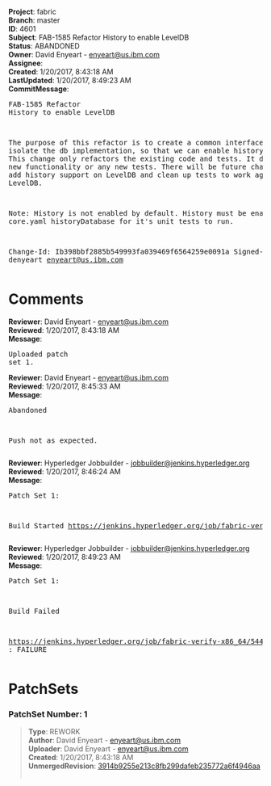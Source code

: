 <strong>Project</strong>: fabric<br><strong>Branch</strong>: master<br><strong>ID</strong>: 4601<br><strong>Subject</strong>: FAB-1585 Refactor History to enable LevelDB<br><strong>Status</strong>: ABANDONED<br><strong>Owner</strong>: David Enyeart - enyeart@us.ibm.com<br><strong>Assignee</strong>:<br><strong>Created</strong>: 1/20/2017, 8:43:18 AM<br><strong>LastUpdated</strong>: 1/20/2017, 8:49:23 AM<br><strong>CommitMessage</strong>:<br><pre>FAB-1585 Refactor History to enable LevelDB

The purpose of this refactor is to create a common interface and to
isolate the db implementation, so that we can enable history on
LevelDB.  This change only refactors the existing code and tests.
It does not add new functionality or any new tests. There will be
future changes that add history support on LevelDB and clean up
tests to work against LevelDB.

Note: History is not enabled by default. History must be enabled in
core.yaml historyDatabase for it's unit tests to run.

Change-Id: Ib398bbf2885b549993fa039469f6564259e0091a
Signed-off-by: denyeart <enyeart@us.ibm.com>
</pre><h1>Comments</h1><strong>Reviewer</strong>: David Enyeart - enyeart@us.ibm.com<br><strong>Reviewed</strong>: 1/20/2017, 8:43:18 AM<br><strong>Message</strong>: <pre>Uploaded patch set 1.</pre><strong>Reviewer</strong>: David Enyeart - enyeart@us.ibm.com<br><strong>Reviewed</strong>: 1/20/2017, 8:45:33 AM<br><strong>Message</strong>: <pre>Abandoned

Push not as expected.</pre><strong>Reviewer</strong>: Hyperledger Jobbuilder - jobbuilder@jenkins.hyperledger.org<br><strong>Reviewed</strong>: 1/20/2017, 8:46:24 AM<br><strong>Message</strong>: <pre>Patch Set 1:

Build Started https://jenkins.hyperledger.org/job/fabric-verify-x86_64/5442/</pre><strong>Reviewer</strong>: Hyperledger Jobbuilder - jobbuilder@jenkins.hyperledger.org<br><strong>Reviewed</strong>: 1/20/2017, 8:49:23 AM<br><strong>Message</strong>: <pre>Patch Set 1:

Build Failed 

https://jenkins.hyperledger.org/job/fabric-verify-x86_64/5442/ : FAILURE</pre><h1>PatchSets</h1><h3>PatchSet Number: 1</h3><blockquote><strong>Type</strong>: REWORK<br><strong>Author</strong>: David Enyeart - enyeart@us.ibm.com<br><strong>Uploader</strong>: David Enyeart - enyeart@us.ibm.com<br><strong>Created</strong>: 1/20/2017, 8:43:18 AM<br><strong>UnmergedRevision</strong>: [3914b9255e213c8fb299dafeb235772a6f4946aa](https://github.com/hyperledger-gerrit-archive/fabric/commit/3914b9255e213c8fb299dafeb235772a6f4946aa)<br><br></blockquote>